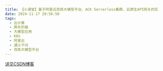 ```yaml
---
title: 【小课堂】基于阿里云百炼大模型平台、ACK Serverless集群、云原生API网关的实践————房东云
date: 2024-11-17 20:56:58
tags: 
  - 云计算
  - 房东的猫
  - 大模型应用
  - K8S
  - 阿里云
  - 通义千问
  - 百炼大模型平台
---
```

[详见CSDN博客](https://blog.csdn.net/m0_73128704/article/details/143835871)
